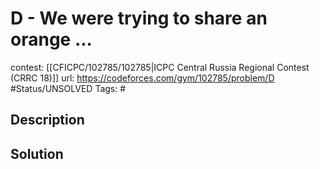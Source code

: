 # D - We were trying to share an orange ...

contest: [[CFICPC/102785/102785|ICPC Central Russia Regional Contest (CRRC 18)]]
url: https://codeforces.com/gym/102785/problem/D
#Status/UNSOLVED
Tags: #

## Description

## Solution

